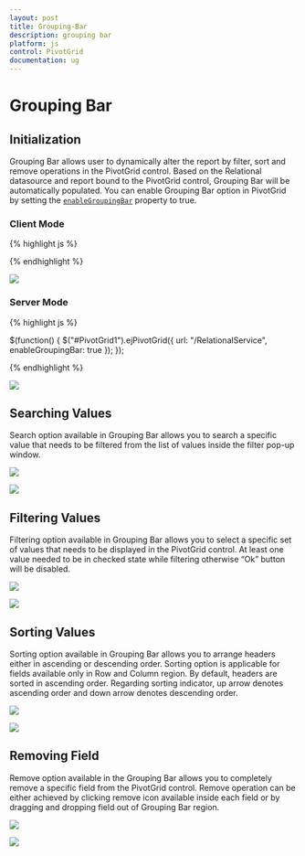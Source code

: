 ```yaml
---
layout: post
title: Grouping-Bar
description: grouping bar
platform: js
control: PivotGrid
documentation: ug
---
```


# Grouping Bar

## Initialization 
Grouping Bar allows user to dynamically alter the report by filter, sort and remove operations in the PivotGrid control. Based on the Relational datasource and report bound to the PivotGrid control, Grouping Bar will be automatically populated. You can enable Grouping Bar option in PivotGrid by setting the [`enableGroupingBar`](/api/js/ejpivotgrid#members:enablegroupingbar) property to true.

### Client Mode

{% highlight js %}

  <script type="text/javascript">

  // Deatasourse
  
    $(function() {
        $("#PivotGrid1").ejPivotGrid({
            dataSource: {
                data: pivotData,
                rows: [{
                    fieldName: "Country",
                    fieldCaption: "Country",
                    sortOrder: ej.PivotAnalysis.SortOrder.Ascending
                }, {
                    fieldName: "State",
                    fieldCaption: "State",
                    sortOrder: ej.PivotAnalysis.SortOrder.Descending
                }],
                columns: [{
                    fieldName: "Product",
                    fieldCaption: "Product"
                }],
                values: [{
                    fieldName: "Amount",
                    fieldCaption: "Amount"
                }, {
                    fieldName: "Quantity",
                    fieldCaption: "Quantity"
                }],
                filters: [{
                    fieldName: "Date",
                    fieldCaption: "Date",
                    filterItems: {
                        filterType: ej.PivotAnalysis.FilterType.Exclude,
                        values: ["FY 2005"]
                    }
                }]
            },
            enableGroupingBar: true
        });
    });
</script>


{% endhighlight %}

![](Grouping-Bar_images/ClientsideGr.png)


### Server Mode

{% highlight js %}

$(function() {
    $("#PivotGrid1").ejPivotGrid({
       url: "/RelationalService",
        enableGroupingBar: true
    });
});

{% endhighlight %}

![](Grouping-Bar_images/groupingbar.png)

## Searching Values
Search option available in Grouping Bar allows you to search a specific value that needs to be filtered from the list of values inside the filter pop-up window.

![](Grouping-Bar_images/groupingbar-filter.png)

![](Grouping-Bar_images/groupingbar-search.png)

## Filtering Values
Filtering option available in Grouping Bar allows you to select a specific set of values that needs to be displayed in the PivotGrid control. At least one value needed to be in checked state while filtering otherwise “Ok” button will be disabled.

![](Grouping-Bar_images/groupingbar-filter.png)

![](Grouping-Bar_images/groupingbar-filter1.png)

## Sorting Values
Sorting option available in Grouping Bar allows you to arrange headers either in ascending or descending order. Sorting option is applicable for fields available only in Row and Column region. By default, headers are sorted in ascending order. Regarding sorting indicator, up arrow denotes ascending order and down arrow denotes descending order.

![](Grouping-Bar_images/groupingbar-sort.png)

![](Grouping-Bar_images/groupingbar-sort-grid.png)

## Removing Field
Remove option available in the Grouping Bar allows you to completely remove a specific field from the PivotGrid control. Remove operation can be either achieved by clicking remove icon available inside each field or by dragging and dropping field out of Grouping Bar region.

![](Grouping-Bar_images/groupingbar-remove.png)

![](Grouping-Bar_images/groupingbar-remove-grid.png)


